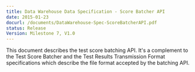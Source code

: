 ```yaml
---
title: Data Warehouse Data Specification - Score Batcher API 
date: 2015-01-23
docurl: /documents/DataWarehouse-Spec-ScoreBatcherAPI.pdf
status: Release
Version: Milestone 7, V1.0
---
```

This document describes the test score batching API. It's a complement to the Test Score Batcher and the Test Results Transmission Format specifications which describe the file format accepted by the batching API.